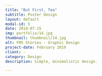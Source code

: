 ```yaml
---
title: "But First, Tea"
subtitle: Poster Design
layout: default
modal-id: 5
date: 2014-07-15
img: portfolio/14.jpg
thumbnail: thumbnail/14.jpg
alt: FMS Stories - Graphic Design
project-date: February 2019
client: -
category: Design
description: Simple, minimalistic design.

---
```

